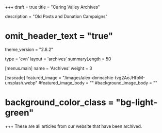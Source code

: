 +++
draft = true
title = "Caring Valley Archives"
  
description = "Old Posts and Donation Campaigns"

# omit_header_text = "true"
theme_version = "2.8.2"

type = 'cvn'
layout = 'archives'
summaryLength = 50

[menus.main]
  name = 'Archives'
  weight = 3

[cascade]
  featured_image = "/images/alex-donnachie-tvg2AeJHfbM-unsplash.webp"
  #featured_image_body = ""
  #background_image_body = ""
  # background_color_class = "bg-light-green"

+++
These are all articles from our website that have been archived.